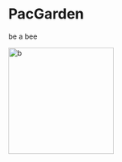 # PacGarden

be a bee


<img width="210" height="211" alt="b" src="https://github.com/user-attachments/assets/6957ad84-72a1-4075-b8b3-0bc75bd034b9" />
